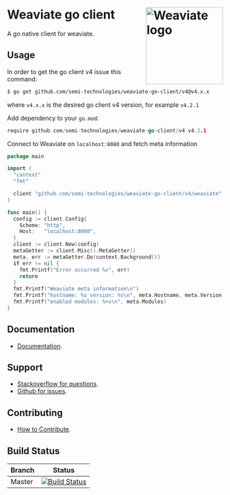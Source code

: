 # Weaviate go client  <img alt='Weaviate logo' src='https://raw.githubusercontent.com/semi-technologies/weaviate/19de0956c69b66c5552447e84d016f4fe29d12c9/docs/assets/weaviate-logo.png' width='180' align='right' />

A go native client for weaviate.

## Usage

In order to get the go client v4 issue this command:

```bash
$ go get github.com/semi-technologies/weaviate-go-client/v4@v4.x.x
```

where `v4.x.x` is the desired go client v4 version, for example `v4.2.1`

Add dependency to your `go.mod`:

```go
require github.com/semi-technologies/weaviate-go-client/v4 v4.2.1
```

Connect to Weaviate on `localhost:8080` and fetch meta information

```go
package main

import (
  "context"
  "fmt"

  client "github.com/semi-technologies/weaviate-go-client/v4/weaviate"
)

func main() {
  config := client.Config{
    Scheme: "http",
    Host:   "localhost:8080",
  }
  client := client.New(config)
  metaGetter := client.Misc().MetaGetter()
  meta, err := metaGetter.Do(context.Background())
  if err != nil {
    fmt.Printf("Error occurred %v", err)
    return
  }
  fmt.Printf("Weaviate meta information\n")
  fmt.Printf("hostname: %s version: %s\n", meta.Hostname, meta.Version)
  fmt.Printf("enabled modules: %+v\n", meta.Modules)
}
```

## Documentation

- [Documentation](https://weaviate.io/developers/weaviate/current/client-libraries/go.html).

## Support

- [Stackoverflow for questions](https://stackoverflow.com/questions/tagged/weaviate).
- [Github for issues](https://github.com/semi-technologies/weaviate-go-client/issues).

## Contributing

- [How to Contribute](https://github.com/semi-technologies/weaviate-go-client/blob/master/CONTRIBUTE.md).

## Build Status

| Branch   | Status        |
| -------- |:-------------:|
| Master   | [![Build Status](https://travis-ci.com/semi-technologies/weaviate-go-client.svg?token=1qdvi3hJanQcWdqEstmy&branch=master)](https://travis-ci.com/github/semi-technologies/weaviate-go-client)
